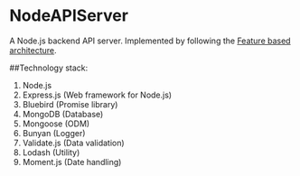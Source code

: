 # NodeAPIServer

A Node.js backend API server. Implemented by following the [Feature based architecture](https://blog.risingstack.com/node-hero-node-js-project-structure-tutorial/). 

##Technology stack:
 1. Node.js
 2. Express.js (Web framework for Node.js)
 3. Bluebird (Promise library)
 4. MongoDB (Database)
 5. Mongoose (ODM)
 6. Bunyan (Logger)
 7. Validate.js (Data validation)
 8. Lodash (Utility)
 9. Moment.js (Date handling)
 